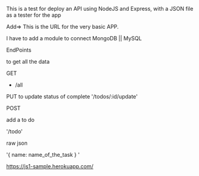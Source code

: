 This is a test for deploy an API using NodeJS and Express, with a JSON file
as a tester for the app

Add=> This is the URL for the very basic
APP.

I have to add a module to connect MongoDB || MySQL



EndPoints

to get all the data

GET

* /all

PUT
to update status of complete
'/todos/:id/update'

POST 

add a to do 

'/todo'

raw json

'{
	name: name_of_the_task
}
'


https://js1-sample.herokuapp.com/
